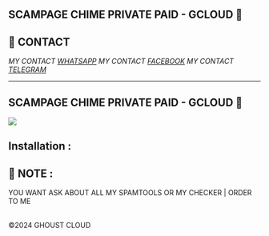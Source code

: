 ## SCAMPAGE CHIME PRIVATE PAID - GCLOUD 👾

## **📧 CONTACT**

_MY CONTACT <a href="https://wa.me/+380675877299/">WHATSAPP</a>_
_MY CONTACT <a href="https://www.facebook.com/usdsmellyy">FACEBOOK</a>_
_MY CONTACT <a href="https://web.telegram.org/k/#@usdsmellyy">TELEGRAM</a>_

---

<h2>SCAMPAGE CHIME PRIVATE PAID - GCLOUD 👾 </h2>
<img src="https://imgur.com/a/3sTRQef" style="max-width:100%;">

## Installation :

## **🦄 NOTE** :

YOU WANT ASK ABOUT ALL MY SPAMTOOLS OR MY CHECKER | ORDER TO ME

<br>©2024 GHOUST CLOUD
